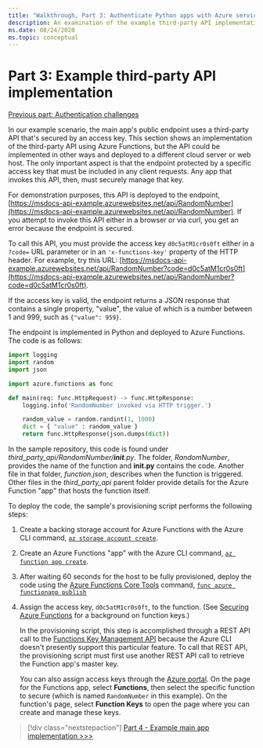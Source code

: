 ```yaml
---
title: "Walkthrough, Part 3: Authenticate Python apps with Azure services"
description: An examination of the example third-party API implementation using Azure Functions and how the endpoint is secured with an access key.
ms.date: 08/24/2020
ms.topic: conceptual
---
```


# Part 3: Example third-party API implementation

[Previous part: Authentication challenges](walkthrough-tutorial-authentication-02.md)

In our example scenario, the main app's public endpoint uses a third-party API that's secured by an access key. This section shows an implementation of the third-party API using Azure Functions, but the API could be implemented in other ways and deployed to a different cloud server or web host. The only important aspect is that the endpoint protected by a specific access key that must be included in any client requests. Any app that invokes this API, then, must securely manage that key.

For demonstration purposes, this API is deployed to the endpoint, [https://msdocs-api-example.azurewebsites.net/api/RandomNumber](https://msdocs-api-example.azurewebsites.net/api/RandomNumber). If you attempt to invoke this API either in a browser or via curl, you get an error because the endpoint is secured.

To call this API, you must provide the access key `d0c5atM1cr0s0ft` either in a `?code=` URL parameter or in an `'x-functions-key'` property of the HTTP header. For example, try this URL: [https://msdocs-api-example.azurewebsites.net/api/RandomNumber?code=d0c5atM1cr0s0ft](https://msdocs-api-example.azurewebsites.net/api/RandomNumber?code=d0c5atM1cr0s0ft).

If the access key is valid, the endpoint returns a JSON response that contains a single property, "value", the value of which is a number between 1 and 999, such as `{"value": 959}`.

The endpoint is implemented in Python and deployed to Azure Functions. The code is as follows:

```python
import logging
import random
import json

import azure.functions as func

def main(req: func.HttpRequest) -> func.HttpResponse:
    logging.info('RandomNumber invoked via HTTP trigger.')

    random_value = random.randint(1, 1000)
    dict = { "value" : random_value }
    return func.HttpResponse(json.dumps(dict))
```

In the sample repository, this code is found under *third_party_api/RandomNumber/__init__.py*. The folder, *RandomNumber*, provides the name of the function and **__init__.py** contains the code. Another file in that folder, *function.json*, describes when the function is triggered. Other files in the *third_party_api* parent folder provide details for the Azure Function "app" that hosts the function itself.

To deploy the code, the sample's provisioning script performs the following steps:

1. Create a backing storage account for Azure Functions with the Azure CLI command, [`az storage account create`](/cli/azure/storage/account?view=azure-cli-latest#az-storage-account-create).

1. Create an Azure Functions "app" with the Azure CLI command, [`az function app create`](/cli/azure/functionapp?view=azure-cli-latest#az-functionapp-create).

1. After waiting 60 seconds for the host to be fully provisioned, deploy the code using the [Azure Functions Core Tools](/azure/azure-functions/functions-run-local?tabs=linux%2Ccsharp%2Cbash) command, [`func azure functionapp publish`](/azure/azure-functions/functions-run-local?tabs=linux%2Ccsharp%2Cbash#project-file-deployment)

1. Assign the access key, `d0c5atM1cr0s0ft`, to the function. (See [Securing Azure Functions](/azure/azure-functions/security-concepts) for a background on function keys.)

    In the provisioning script, this step is accomplished through a REST API call to the [Functions Key Management API](https://github.com/Azure/azure-functions-host/wiki/Key-management-API) because the Azure CLI doesn't presently support this particular feature. To call that REST API, the provisioning script must first use another REST API call to retrieve the Function app's master key.

    You can also assign access keys through the [Azure portal](https://portal.azure.com). On the page for the Functions app, select **Functions**, then select the specific function to secure (which is named `RandomNumber` in this example). On the function's page, select **Function Keys** to open the page where you can create and manage these keys.

> [!div class="nextstepaction"]
> [Part 4 - Example main app implementation >>>](walkthrough-tutorial-authentication-04.md)
